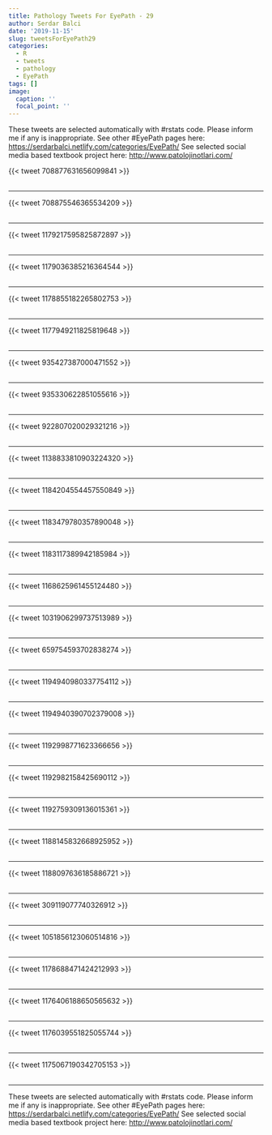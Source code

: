 ```yaml
---
title: Pathology Tweets For EyePath - 29
author: Serdar Balci
date: '2019-11-15'
slug: tweetsForEyePath29
categories:
  - R
  - tweets
  - pathology
  - EyePath
tags: []
image:
  caption: ''
  focal_point: ''
---
```



These tweets are selected automatically with #rstats code. Please inform me if any is inappropriate.
See other #EyePath pages here: https://serdarbalci.netlify.com/categories/EyePath/ 
See selected social media based textbook project here: http://www.patolojinotlari.com/

{{< tweet 708877631656099841 >}}
<br>
<br>
<hr>
{{< tweet 708875546365534209 >}}
<br>
<br>
<hr>
{{< tweet 1179217595825872897 >}}
<br>
<br>
<hr>
{{< tweet 1179036385216364544 >}}
<br>
<br>
<hr>
{{< tweet 1178855182265802753 >}}
<br>
<br>
<hr>
{{< tweet 1177949211825819648 >}}
<br>
<br>
<hr>
{{< tweet 935427387000471552 >}}
<br>
<br>
<hr>
{{< tweet 935330622851055616 >}}
<br>
<br>
<hr>
{{< tweet 922807020029321216 >}}
<br>
<br>
<hr>
{{< tweet 1138833810903224320 >}}
<br>
<br>
<hr>
{{< tweet 1184204554457550849 >}}
<br>
<br>
<hr>
{{< tweet 1183479780357890048 >}}
<br>
<br>
<hr>
{{< tweet 1183117389942185984 >}}
<br>
<br>
<hr>
{{< tweet 1168625961455124480 >}}
<br>
<br>
<hr>
{{< tweet 1031906299737513989 >}}
<br>
<br>
<hr>
{{< tweet 659754593702838274 >}}
<br>
<br>
<hr>
{{< tweet 1194940980337754112 >}}
<br>
<br>
<hr>
{{< tweet 1194940390702379008 >}}
<br>
<br>
<hr>
{{< tweet 1192998771623366656 >}}
<br>
<br>
<hr>
{{< tweet 1192982158425690112 >}}
<br>
<br>
<hr>
{{< tweet 1192759309136015361 >}}
<br>
<br>
<hr>
{{< tweet 1188145832668925952 >}}
<br>
<br>
<hr>
{{< tweet 1188097636185886721 >}}
<br>
<br>
<hr>
{{< tweet 309119077740326912 >}}
<br>
<br>
<hr>
{{< tweet 1051856123060514816 >}}
<br>
<br>
<hr>
{{< tweet 1178688471424212993 >}}
<br>
<br>
<hr>
{{< tweet 1176406188650565632 >}}
<br>
<br>
<hr>
{{< tweet 1176039551825055744 >}}
<br>
<br>
<hr>
{{< tweet 1175067190342705153 >}}
<br>
<br>
<hr>


These tweets are selected automatically with #rstats code. Please inform me if any is inappropriate.
See other #EyePath pages here: https://serdarbalci.netlify.com/categories/EyePath/ 
See selected social media based textbook project here: http://www.patolojinotlari.com/
